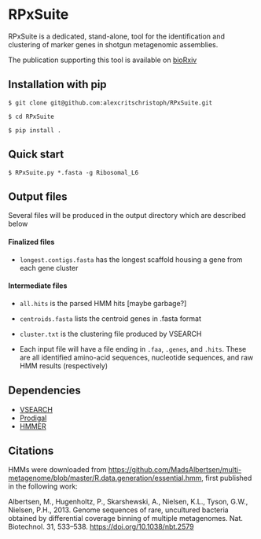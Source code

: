 # RPxSuite
RPxSuite is a dedicated, stand-alone, tool for the identification and clustering of marker genes in shotgun metagenomic assemblies.

The publication supporting this tool is available on [bioRxiv](https://www.youtube.com/watch?v=dQw4w9WgXcQ)

## Installation with pip
```
$ git clone git@github.com:alexcritschristoph/RPxSuite.git

$ cd RPxSuite

$ pip install .
```

## Quick start
```
$ RPxSuite.py *.fasta -g Ribosomal_L6
```

## Output files

Several files will be produced in the output directory which are described below

#### Finalized files

* `longest.contigs.fasta` has the longest scaffold housing a gene from each gene cluster

#### Intermediate files

* `all.hits` is the parsed HMM hits [maybe garbage?]

* `centroids.fasta` lists the centroid genes in .fasta format

* `cluster.txt` is the clustering file produced by VSEARCH

* Each input file will have a file ending in `.faa`, `.genes`, and `.hits`. These are all identified amino-acid sequences, nucleotide sequences, and raw HMM results (respectively)

## Dependencies

* [VSEARCH](https://github.com/torognes/vsearch)
* [Prodigal](https://github.com/hyattpd/Prodigal)
* [HMMER](http://hmmer.org/)

## Citations

HMMs were downloaded from https://github.com/MadsAlbertsen/multi-metagenome/blob/master/R.data.generation/essential.hmm,
first published in the following work:

Albertsen, M., Hugenholtz, P., Skarshewski, A., Nielsen, K.L., Tyson, G.W., Nielsen, P.H., 2013. Genome sequences of rare, uncultured bacteria obtained by differential coverage binning of multiple metagenomes. Nat. Biotechnol. 31, 533–538. https://doi.org/10.1038/nbt.2579
